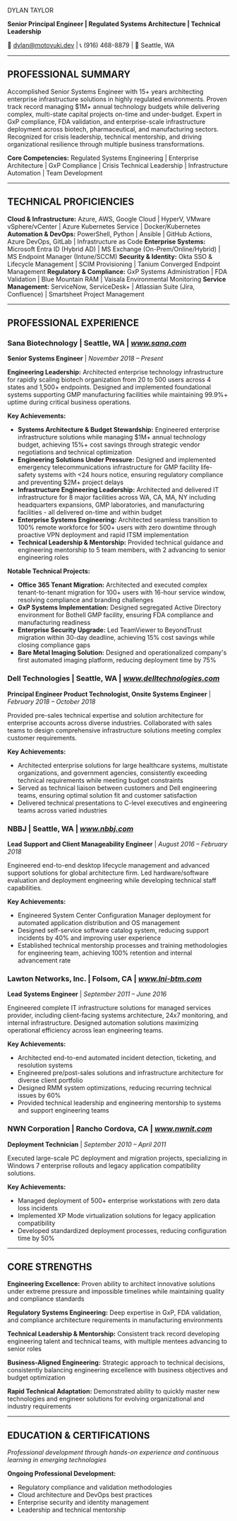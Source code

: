 DYLAN TAYLOR

**Senior Principal Engineer | Regulated Systems Architecture | Technical Leadership**

📧 dylan@motoyuki.dev | 📞 (916) 468-8879 | 📍 Seattle, WA

---

## PROFESSIONAL SUMMARY

Accomplished Senior Systems Engineer with 15+ years architecting enterprise infrastructure solutions in highly regulated environments. Proven track record managing $1M+ annual technology budgets while delivering complex, multi-state capital projects on-time and under-budget. Expert in GxP compliance, FDA validation, and enterprise-scale infrastructure deployment across biotech, pharmaceutical, and manufacturing sectors. Recognized for crisis leadership, technical mentorship, and driving organizational resilience through multiple business transformations.

**Core Competencies:** Regulated Systems Engineering | Enterprise Architecture | GxP Compliance | Crisis Technical Leadership | Infrastructure Automation | Team Development

---

## TECHNICAL PROFICIENCIES

**Cloud & Infrastructure:** Azure, AWS, Google Cloud | HyperV, VMware vSphere/vCenter | Azure Kubernetes Service | Docker/Kubernetes
**Automation & DevOps:** PowerShell, Python | Ansible | GitHub Actions, Azure DevOps, GitLab | Infrastructure as Code
**Enterprise Systems:** Microsoft Entra ID (Hybrid AD) | MS Exchange (On-Prem/Online/Hybrid) | MS Endpoint Manager (Intune/SCCM)
**Security & Identity:** Okta SSO & Lifecycle Management | SCIM Provisioning | Tanium Converged Endpoint Management
**Regulatory & Compliance:** GxP Systems Administration | FDA Validation | Blue Mountain RAM | Vaisala Environmental Monitoring
**Service Management:** ServiceNow, ServiceDesk+ | Atlassian Suite (Jira, Confluence) | Smartsheet Project Management

---

## PROFESSIONAL EXPERIENCE

### **Sana Biotechnology** | Seattle, WA | *www.sana.com*

**Senior Systems Engineer** | _November 2018 – Present_

**Engineering Leadership:** Architected enterprise technology infrastructure for rapidly scaling biotech organization from 20 to 500 users across 4 states and 1,500+ endpoints. Designed and implemented foundational systems supporting GMP manufacturing facilities while maintaining 99.9%+ uptime during critical business operations.

**Key Achievements:**

- **Systems Architecture & Budget Stewardship:** Engineered enterprise infrastructure solutions while managing $1M+ annual technology budget, achieving 15%+ cost savings through strategic vendor negotiations and technical optimization
- **Engineering Solutions Under Pressure:** Designed and implemented emergency telecommunications infrastructure for GMP facility life-safety systems with <24 hours notice, ensuring regulatory compliance and preventing $2M+ project delays
- **Infrastructure Engineering Leadership:** Architected and delivered IT infrastructure for 8 major facilities across WA, CA, MA, NY including headquarters expansions, GMP laboratories, and manufacturing facilities - all delivered on-time and within budget
- **Enterprise Systems Engineering:** Architected seamless transition to 100% remote workforce for 500+ users with zero downtime through proactive VPN deployment and rapid ITSM implementation
- **Technical Leadership & Mentorship:** Provided technical guidance and engineering mentorship to 5 team members, with 2 advancing to senior engineering roles

**Notable Technical Projects:**

- **Office 365 Tenant Migration:** Architected and executed complex tenant-to-tenant migration for 100+ users with 16-hour service window, resolving compliance and branding challenges
- **GxP Systems Implementation:** Designed segregated Active Directory environment for Bothell GMP facility, ensuring FDA compliance and manufacturing readiness
- **Enterprise Security Upgrade:** Led TeamViewer to BeyondTrust migration within 30-day deadline, achieving 15% cost savings while closing compliance gaps
- **Bare Metal Imaging Solution:** Designed and operationalized company's first automated imaging platform, reducing deployment time by 75%

### **Dell Technologies** | Seattle, WA | *www.delltechnologies.com*

**Principal Engineer Product Technologist, Onsite Systems Engineer** | _February 2018 – October 2018_

Provided pre-sales technical expertise and solution architecture for enterprise accounts across diverse industries. Collaborated with sales teams to design comprehensive infrastructure solutions meeting complex customer requirements.

**Key Achievements:**

- Architected enterprise solutions for large healthcare systems, multistate organizations, and government agencies, consistently exceeding technical requirements while meeting budget constraints
- Served as technical liaison between customers and Dell engineering teams, ensuring optimal solution fit and customer satisfaction
- Delivered technical presentations to C-level executives and engineering teams across varied industries

### **NBBJ** | Seattle, WA | *www.nbbj.com*

**Lead Support and Client Manageability Engineer** | _August 2016 – February 2018_

Engineered end-to-end desktop lifecycle management and advanced support solutions for global architecture firm. Led hardware/software evaluation and deployment engineering while developing technical staff capabilities.

**Key Achievements:**

- Engineered System Center Configuration Manager deployment for automated application distribution and OS management
- Designed self-service software catalog system, reducing support incidents by 40% and improving user experience
- Established technical mentorship processes and training methodologies for engineering team, achieving 100% retention and internal advancement rate

### **Lawton Networks, Inc.** | Folsom, CA | *www.lni-btm.com*

**Lead Systems Engineer** | _September 2011 – June 2016_

Engineered complete IT infrastructure solutions for managed services provider, including client-facing systems architecture, 24x7 monitoring, and internal infrastructure. Designed automation solutions maximizing operational efficiency across lean engineering teams.

**Key Achievements:**

- Architected end-to-end automated incident detection, ticketing, and resolution systems
- Engineered pre/post-sales solutions and infrastructure architecture for diverse client portfolio
- Designed RMM system optimizations, reducing recurring technical issues by 60%
- Provided technical leadership and engineering mentorship to systems and support engineering teams

### **NWN Corporation** | Rancho Cordova, CA | *www.nwnit.com*

**Deployment Technician** | _September 2010 – April 2011_

Executed large-scale PC deployment and migration projects, specializing in Windows 7 enterprise rollouts and legacy application compatibility solutions.

**Key Achievements:**

- Managed deployment of 500+ enterprise workstations with zero data loss incidents
- Implemented XP Mode virtualization solutions for legacy application compatibility
- Developed standardized deployment processes, reducing configuration time by 50%

---

## CORE STRENGTHS

**Engineering Excellence:** Proven ability to architect innovative solutions under extreme pressure and impossible timelines while maintaining quality and compliance standards

**Regulatory Systems Engineering:** Deep expertise in GxP, FDA validation, and compliance architecture requirements in manufacturing environments

**Technical Leadership & Mentorship:** Consistent track record developing engineering talent and technical teams, with multiple mentees advancing to senior roles

**Business-Aligned Engineering:** Strategic approach to technical decisions, consistently balancing engineering excellence with business objectives and budget optimization

**Rapid Technical Adaptation:** Demonstrated ability to quickly master new technologies and engineer solutions for evolving organizational and industry requirements

---

## EDUCATION & CERTIFICATIONS

_Professional development through hands-on experience and continuous learning in emerging technologies_

**Ongoing Professional Development:**

- Regulatory compliance and validation methodologies
- Cloud architecture and DevOps best practices
- Enterprise security and identity management
- Leadership and technical mentorship

